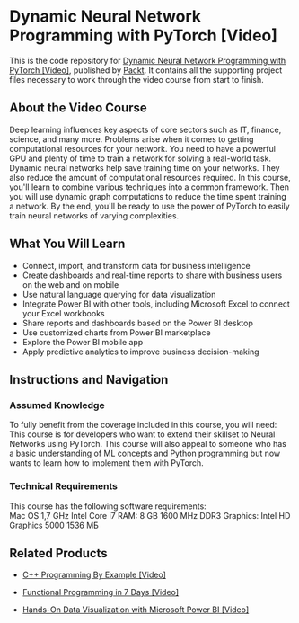 # Dynamic Neural Network Programming with PyTorch [Video]
This is the code repository for [Dynamic Neural Network Programming with PyTorch [Video]](https://www.packtpub.com/application-development/dynamic-neural-network-programming-pytorch-video?utm_source=github&utm_medium=repository&utm_campaign=9781789610314), published by [Packt](https://www.packtpub.com/?utm_source=github). It contains all the supporting project files necessary to work through the video course from start to finish.
## About the Video Course
Deep learning influences key aspects of core sectors such as IT, finance, science, and many more. Problems arise when it comes to getting computational resources for your network. You need to have a powerful GPU and plenty of time to train a network for solving a real-world task. 
Dynamic neural networks help save training time on your networks. They also reduce the amount of computational resources required. In this course, you'll learn to combine various techniques into a common framework. Then you will use dynamic graph computations to reduce the time spent training a network. 
By the end, you'll be ready to use the power of PyTorch to easily train neural networks of varying complexities.

<H2>What You Will Learn</H2>
<DIV class=book-info-will-learn-text>
<UL>
<LI>Connect, import, and transform data for business intelligence 
<LI>Create dashboards and real-time reports to share with business users on the web and on mobile 
<LI>Use natural language querying for data visualization 
<LI>Integrate Power BI with other tools, including Microsoft Excel to connect your Excel workbooks 
<LI>Share reports and dashboards based on the Power BI desktop 
<LI>Use customized charts from Power BI marketplace 
<LI>Explore the Power BI mobile app 
<LI>Apply predictive analytics to improve business decision-making </LI></UL></DIV>

## Instructions and Navigation
### Assumed Knowledge
To fully benefit from the coverage included in this course, you will need:<br/>
This course is for developers who want to extend their skillset to Neural Networks using PyTorch. 
This course will also appeal to someone who has a basic understanding of ML concepts and Python programming but now wants to learn how to implement them with PyTorch.
### Technical Requirements
This course has the following software requirements:<br/>
Mac OS
1,7 GHz Intel Core i7
RAM: 8 GB 1600 MHz DDR3
Graphics: Intel HD Graphics 5000 1536 МБ

## Related Products
* [C++ Programming By Example [Video]](https://www.packtpub.com/application-development/c-programming-example-video?utm_source=github&utm_medium=repository&utm_campaign=9781788395595)

* [Functional Programming in 7 Days [Video]](https://www.packtpub.com/application-development/functional-programming-7-days-video?utm_source=github&utm_medium=repository&utm_campaign=9781788990295)

* [Hands-On Data Visualization with Microsoft Power BI [Video]](https://www.packtpub.com/big-data-and-business-intelligence/hands-data-visualization-microsoft-power-bi-video?utm_source=github&utm_medium=repository&utm_campaign=9781789805185)

